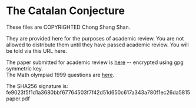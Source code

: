 The Catalan Conjecture
======================

These files are COPYRIGHTED Chong Shang Shan.

They are provided here for the purposes of academic review.
You are not allowed to distribute them until they have passed
academic review. You will be told via this URL here.

The paper submitted for academic review is [here](paper.pdf.gpg) --
encrypted using gpg symmetric key.  
The Math olympiad 1999 questions are [here](1999_eng.pdf).  

The SHA256 signature is:  
fe9023f5f1d1a3680bbf67764503f7f42d51d650c617a343a780f1ec26da5815  paper.pdf
